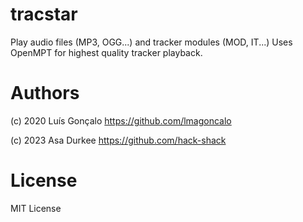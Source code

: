 # tracstar
Play audio files (MP3, OGG...) and tracker modules (MOD, IT...)
Uses OpenMPT for highest quality tracker playback.

# Authors
(c) 2020 Luís Gonçalo
https://github.com/lmagoncalo

(c) 2023 Asa Durkee
https://github.com/hack-shack

# License
MIT License